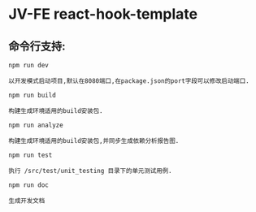 # JV-FE react-hook-template

## 命令行支持:
   
`npm run dev`
   
    以开发模式启动项目,默认在8080端口,在package.json的port字段可以修改启动端口.

`npm run build`

    构建生成环境适用的build安装包.

`npm run analyze`

    构建生成环境适用的build安装包,并同步生成依赖分析报告图.

`npm run test`

    执行 /src/test/unit_testing 目录下的单元测试用例.


`npm run doc`

    生成开发文档



